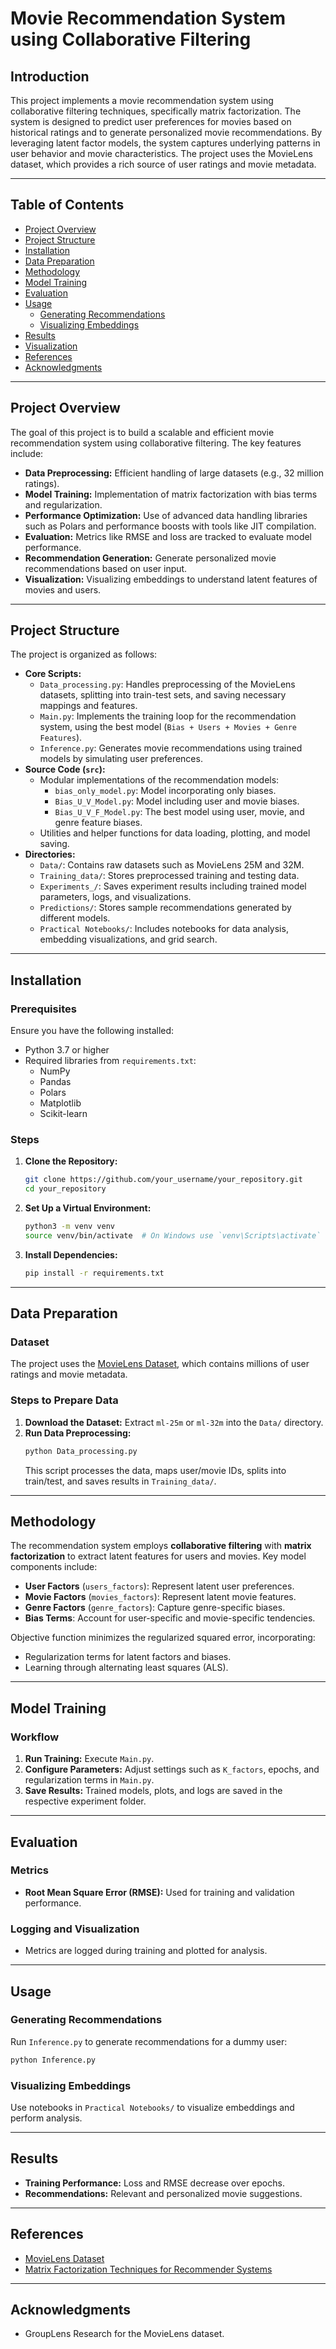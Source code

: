 # Movie Recommendation System using Collaborative Filtering

## Introduction

This project implements a movie recommendation system using collaborative filtering techniques, specifically matrix factorization. The system is designed to predict user preferences for movies based on historical ratings and to generate personalized movie recommendations. By leveraging latent factor models, the system captures underlying patterns in user behavior and movie characteristics. The project uses the MovieLens dataset, which provides a rich source of user ratings and movie metadata.

---

## Table of Contents

- [Project Overview](#project-overview)
- [Project Structure](#project-structure)
- [Installation](#installation)
- [Data Preparation](#data-preparation)
- [Methodology](#methodology)
- [Model Training](#model-training)
- [Evaluation](#evaluation)
- [Usage](#usage)
  - [Generating Recommendations](#generating-recommendations)
  - [Visualizing Embeddings](#visualizing-embeddings)
- [Results](#results)
- [Visualization](#visualization)
- [References](#references)
- [Acknowledgments](#acknowledgments)

---

## Project Overview

The goal of this project is to build a scalable and efficient movie recommendation system using collaborative filtering. The key features include:

- **Data Preprocessing:** Efficient handling of large datasets (e.g., 32 million ratings).
- **Model Training:** Implementation of matrix factorization with bias terms and regularization.
- **Performance Optimization:** Use of advanced data handling libraries such as Polars and performance boosts with tools like JIT compilation.
- **Evaluation:** Metrics like RMSE and loss are tracked to evaluate model performance.
- **Recommendation Generation:** Generate personalized movie recommendations based on user input.
- **Visualization:** Visualizing embeddings to understand latent features of movies and users.

---

## Project Structure

The project is organized as follows:

- **Core Scripts:**
  - `Data_processing.py`: Handles preprocessing of the MovieLens datasets, splitting into train-test sets, and saving necessary mappings and features.
  - `Main.py`: Implements the training loop for the recommendation system, using the best model (`Bias + Users + Movies + Genre Features`).
  - `Inference.py`: Generates movie recommendations using trained models by simulating user preferences.
- **Source Code (`src`):**
  - Modular implementations of the recommendation models:
    - `bias_only_model.py`: Model incorporating only biases.
    - `Bias_U_V_Model.py`: Model including user and movie biases.
    - `Bias_U_V_F_Model.py`: The best model using user, movie, and genre feature biases.
  - Utilities and helper functions for data loading, plotting, and model saving.
- **Directories:**
  - `Data/`: Contains raw datasets such as MovieLens 25M and 32M.
  - `Training_data/`: Stores preprocessed training and testing data.
  - `Experiments_/`: Saves experiment results including trained model parameters, logs, and visualizations.
  - `Predictions/`: Stores sample recommendations generated by different models.
  - `Practical Notebooks/`: Includes notebooks for data analysis, embedding visualizations, and grid search.

---

## Installation

### Prerequisites

Ensure you have the following installed:

- Python 3.7 or higher
- Required libraries from `requirements.txt`:
  - NumPy
  - Pandas
  - Polars
  - Matplotlib
  - Scikit-learn

### Steps

1. **Clone the Repository:**
   ```bash
   git clone https://github.com/your_username/your_repository.git
   cd your_repository
   ```

2. **Set Up a Virtual Environment:**
   ```bash
   python3 -m venv venv
   source venv/bin/activate  # On Windows use `venv\Scripts\activate`
   ```

3. **Install Dependencies:**
   ```bash
   pip install -r requirements.txt
   ```

---

## Data Preparation

### Dataset

The project uses the [MovieLens Dataset](https://grouplens.org/datasets/movielens/), which contains millions of user ratings and movie metadata.

### Steps to Prepare Data

1. **Download the Dataset:** Extract `ml-25m` or `ml-32m` into the `Data/` directory.
2. **Run Data Preprocessing:**
   ```bash
   python Data_processing.py
   ```
   This script processes the data, maps user/movie IDs, splits into train/test, and saves results in `Training_data/`.

---

## Methodology

The recommendation system employs **collaborative filtering** with **matrix factorization** to extract latent features for users and movies. Key model components include:

- **User Factors** (`users_factors`): Represent latent user preferences.
- **Movie Factors** (`movies_factors`): Represent latent movie features.
- **Genre Factors** (`genre_factors`): Capture genre-specific biases.
- **Bias Terms**: Account for user-specific and movie-specific tendencies.

Objective function minimizes the regularized squared error, incorporating:

- Regularization terms for latent factors and biases.
- Learning through alternating least squares (ALS).

---

## Model Training

### Workflow

1. **Run Training:** Execute `Main.py`.
2. **Configure Parameters:** Adjust settings such as `K_factors`, epochs, and regularization terms in `Main.py`.
3. **Save Results:** Trained models, plots, and logs are saved in the respective experiment folder.

---

## Evaluation

### Metrics

- **Root Mean Square Error (RMSE):** Used for training and validation performance.

### Logging and Visualization

- Metrics are logged during training and plotted for analysis.

---

## Usage

### Generating Recommendations

Run `Inference.py` to generate recommendations for a dummy user:

```bash
python Inference.py
```

### Visualizing Embeddings

Use notebooks in `Practical Notebooks/` to visualize embeddings and perform analysis.

---

## Results

- **Training Performance:** Loss and RMSE decrease over epochs.
- **Recommendations:** Relevant and personalized movie suggestions.

---

## References

- [MovieLens Dataset](https://grouplens.org/datasets/movielens/)
- [Matrix Factorization Techniques for Recommender Systems](https://datajobs.com/data-science-repo/Recommender-Systems-[Netflix].pdf)

---

## Acknowledgments

- GroupLens Research for the MovieLens dataset.


